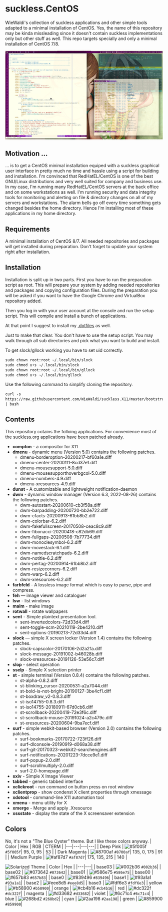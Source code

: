 # suckless.CentOS
WieWaldi's collection of suckless applications and other simple tools adapted to
a minimal installation of CentOS. Yes, the name of this repository may be kinda
missleading since it doesn't contain suckless implementations only but other
stuff as well. This repo targets specially and only a minimal installation of
CentOS 7/8.

![screenshot](https://raw.githubusercontent.com/WieWaldi/suckless.CentOS/master/screenshots/screenshot.jpg)

## Motivation ...
... is to get a CentOS minimal installation equiped with a suckless graphical
user interface in pretty much no time and hassle using a script for building
and installation.
I'm convinced that RedHatEL/CentOS is one of the best GNU/Linux distributions
and very well suited for company and business use. In my case, I'm running many
RedHatEL/CentOS servers at the back office and on some workstations as well.
I'm running security and data integrity tools for monitoring and alerting on
file & directory changes on all of my servers and workstations. The alarm bells
go off every time something gets changed besides the home directory. Hence I'm
installing most of these applications in my home directory.

## Requirements
A minimal installation of CentOS 8/7. All needed repositories and packages will
get installed during preparation. Don't forget to update your system right after
installation.

## Installation
Installation is split up in two parts. First you have to run the preparation
script as root. This will prepare your system by adding needed repositories and
packages and copying configuration files. During the preparation you will be
asked if you want to have the Google Chrome and VirtualBox repository added.

Then you log in with your user account at the console and run the setup script.
This will compile and install a bunch of applications. 

At that point I suggest to install my [.dotfiles](https://github.com/WieWaldi/.dotfiles)
as well.

Just to make that clear. You don't have to use the setup script. You may walk
through all sub directories and pick what you want to build and install.

To get slock/gllock working you have to set uid correctly.
```
sudo chown root:root ~/.local/bin/slock
sudo chmod u+s ~/.local/bin/slock
sudo chown root:root ~/.local/bin/gllock
sudo chmod u+s ~/.local/bin/gllock
```

Use the following command to simplify cloning the repository.
```
curl -s https://raw.githubusercontent.com/WieWaldi/suckless.X11/master/bootstrap.sh | bash
```

## Contents
This repository cotains the folloing applications. For convenience most of the
suckless.org applications have been patched already.
- **compton** - a compositor for X11
- **dmenu** - dynamic menu (Version 5.0) contains the following patches.
  - dmenu-borderoption-20200217-bf60a1e.diff
  - dmenu-center-20200111-8cd37e1.diff
  - dmenu-mousesupport-5.0.diff
  - dmenu-mousesupporthoverbgcol-5.0.diff
  - dmenu-numbers-4.9.diff
  - dmenu-xresources-4.9.diff
- **dunst** - A customizable and lightweight notification-daemon
- **dwm** - dynamic window manager (Version 6.3, 2022-08-26) contains the following patches.
  - dwm-autostart-20200610-cb3f58a.diff
  - dwm-barpadding-20200720-bb2e722.diff
  - dwm-cfacts-20200913-61bb8b2.diff
  - dwm-colorbar-6.2.diff
  - dwm-fakefullscreen-20170508-ceac8c9.diff
  - dwm-fibonacci-20200418-c82db69.diff
  - dwm-fullgaps-20200508-7b77734.diff
  - dwm-monoclesymbol-6.2.diff
  - dwm-movestack-6.1.diff
  - dwm-namedscratchpads-6.2.diff
  - dwm-notitle-6.2.diff
  - dwm-pertag-20200914-61bb8b2.diff
  - dwm-resizecorners-6.2.diff
  - dwm-warp-6.2.diff
  - dwm-xresources-6.2.diff
- **farbfeld** - A lossless image format which is easy to parse, pipe and compress.
- **feh** — image viewer and cataloguer
- **lsw** - list windows
- **maim** - make image
- **rotwall** - rotate wallpapers
- **sent** - Simple plaintext presentation tool.
  - sent-invertedcolors-72d33d4.diff
  - sent-toggle-scm-20210119-2be4210.diff
  - sent-options-20190213-72d33d4.diff
- **slock** — simple X screen locker (Version 1.4) contains the following patches.
  - slock-capscolor-20170106-2d2a21a.diff
  - slock-message-20191002-b46028b.diff
  - slock-xresources-20191126-53e56c7.diff
- **slop** - select operation
- **sselp** - Simple X selection printer
- **st** - simple terminal (Version 0.8.4) contains the following patches.
  - st-alpha-0.8.2.diff
  - st-blinking_cursor-20200531-a2a7044.diff
  - st-bold-is-not-bright-20190127-3be4cf1.diff
  - st-boxdraw_v2-0.8.3.diff
  - st-iso14755-0.8.3.diff
  - st-iso14755-20180911-67d0cb6.diff
  - st-scrollback-20200419-72e3f6c.diff
  - st-scrollback-mouse-20191024-a2c479c.diff
  - st-xresources-20200604-9ba7ecf.diff
- **surf** - simple webkit-based browser (Version 2.0) contains the following patches.
  - surf-bookmarks-20170722-723ff26.diff
  - surf-dlconsole-20190919-d068a38.diff
  - surf-git-20170323-webkit2-searchengines.diff
  - surf-notifications-20201223-7dcce9e1.diff
  - surf-popup-2.0.diff
  - surf-scrollmultiply-2.0.diff
  - surf-2.0-homepage.diff
- **sxiv** - Simple X Image Viewer
- **tabbed** - generic tabbed interface
- **xclickroot** - run command on button press on root window
- **xclientprop** - show condenst X client properties through xmessage
- **xdotool** - command-line X11 automation tool
- **xmenu** - menu utility for X
- **xmerge** - Merge and apply .Xresource
- **xssstate** - display the state of the X screensaver extension

## Colors
No, it's not a "The Blue Oyster" theme. But I like these colors anyway.
| Color         | Hex | RGB | CTERM |
|---|---|---|---|
| Deep Pink     |    ![#5f005f](https://via.placeholder.com/15/5f005f/000000?text=+) `#5f005f`| 95, 0, 95     | 53  |
| Dark Magenta  |    ![#8700af](https://via.placeholder.com/15/8700af/000000?text=+) `#8700af`| 135, 0, 175   | 91  |
| Medium Purple |    ![#af87d7](https://via.placeholder.com/15/af87d7/000000?text=+) `#af87d7`| 175, 135, 215 | 140 |

![Solarized Theme](https://github.com/altercation/solarized)
| Color         | Hex |
|---|---|
| base03        |   ![#002b36](https://via.placeholder.com/15/002b36/000000?text=+) `#002b36`|
| base02        |   ![#073642](https://via.placeholder.com/15/073642/000000?text=+) `#073642`|
| base01        |   ![#586e75](https://via.placeholder.com/15/586e75/000000?text=+) `#586e75`|
| base00        |   ![#657b83](https://via.placeholder.com/15/657b83/000000?text=+) `#657b83`|
| base0         |   ![#839496](https://via.placeholder.com/15/839496/000000?text=+) `#839496`|
| base1         |   ![#93a1a1](https://via.placeholder.com/15/93a1a1/000000?text=+) `#93a1a1`|
| base2         |   ![#eee8d5](https://via.placeholder.com/15/eee8d5/000000?text=+) `#eee8d5`|
| base3         |   ![#fdf6e3](https://via.placeholder.com/15/fdf6e3/000000?text=+) `#fdf6e3`|
| yellow        |   ![#b58900](https://via.placeholder.com/15/b58900/000000?text=+) `#b58900`|
| orange        |   ![#cb4b16](https://via.placeholder.com/15/cb4b16/000000?text=+) `#cb4b16`|
| red           |   ![#dc322f](https://via.placeholder.com/15/dc322f/000000?text=+) `#dc322f`|
| magenta       |   ![#d33682](https://via.placeholder.com/15/d33682/000000?text=+) `#d33682`|
| violet        |   ![#6c71c4](https://via.placeholder.com/15/6c71c4/000000?text=+) `#6c71c4`|
| blue          |   ![#268bd2](https://via.placeholder.com/15/268bd2/000000?text=+) `#268bd2`|
| cyan          |   ![#2aa198](https://via.placeholder.com/15/2aa198/000000?text=+) `#2aa198`|
| green         |   ![#859900](https://via.placeholder.com/15/859900/000000?text=+) `#859900`|
